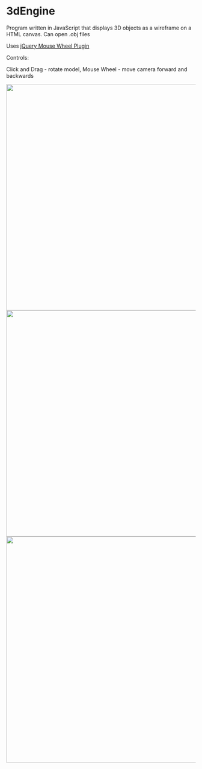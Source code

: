 # 3dEngine
Program written in JavaScript that displays 3D objects as a wireframe on a HTML canvas. 
Can open .obj files

Uses [jQuery Mouse Wheel Plugin](https://github.com/jquery/jquery-mousewheel)

Controls:

Click and Drag - rotate model,
Mouse Wheel - move camera forward and backwards

<img src="https://media.giphy.com/media/3gP97wmjMrR29181rG/giphy.gif" width="600"/>
<img src="https://media.giphy.com/media/EMPmOPZ5bkUesvVrQv/giphy.gif" width="600"/>
<img src="https://i.imgur.com/Ouv1uLq.png" width="600"/>
